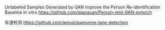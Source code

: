 
Unlabeled Samples Generated by GAN Improve the Person Re-identification Baseline in vitro 
https://github.com/qiaoguan/Person-reid-GAN-pytorch

车道检测
https://github.com/amusi/awesome-lane-detection